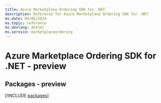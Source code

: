 ```yaml
---
title: Azure Marketplace Ordering SDK for .NET
description: Reference for Azure Marketplace Ordering SDK for .NET
ms.date: 04/05/2024
ms.topic: reference
ms.devlang: dotnet
ms.service: marketplaceordering
---
```

# Azure Marketplace Ordering SDK for .NET - preview
## Packages - preview
[!INCLUDE [packages](marketplace-ordering-index.md)]